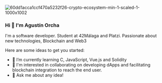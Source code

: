 ![60dd1acca1ccf470a5232f26-crypto-ecosystem-min-1-scaled-1-1000x1002](https://github.com/aguorcha/aguorcha/assets/112417271/73cdec45-09a5-4207-893f-15e6a9d05abc)

### Hi 👋 I'm Agustín Orcha

I'm a software developer. Student at 42Málaga and Platzi. Passionate about new technologies, Blockchain and Web3

Here are some ideas to get you started:

- 🌱 I’m currently learning C, JavaScript, Vue.js and Solidity
- 👯 I'm interested in collaborating on developing dApps and facilitating blockchain integration to reach the end user.
- 💬 Ask me about any idea!




